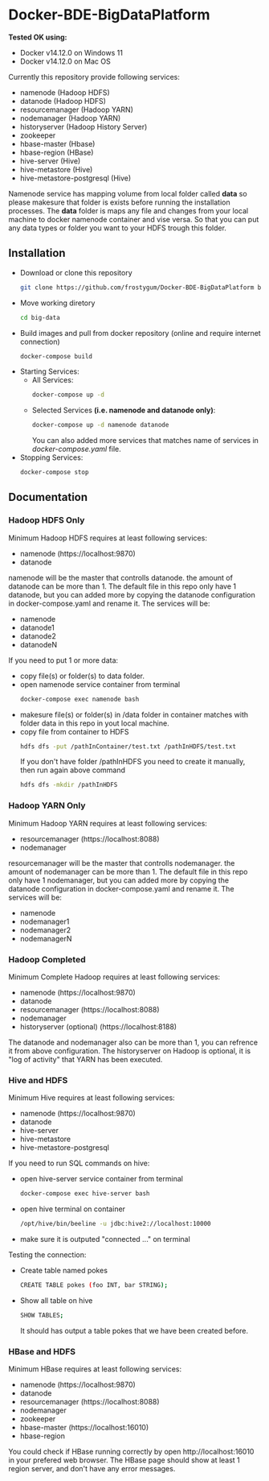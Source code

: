# Docker-BDE-BigDataPlatform

**Tested OK using:**
- Docker v14.12.0 on Windows 11
- Docker v14.12.0 on Mac OS 

Currently this repository provide following services:
- namenode (Hadoop HDFS)
- datanode (Hadoop HDFS)
- resourcemanager (Hadoop YARN)
- nodemanager (Hadoop YARN)
- historyserver (Hadoop History Server)
- zookeeper
- hbase-master (Hbase)
- hbase-region (HBase)
- hive-server (Hive)
- hive-metastore (Hive)
- hive-metastore-postgresql (Hive)

Namenode service has mapping volume from local folder called **data** so please makesure that folder is exists before running the installation processes.
The **data** folder is maps any file and changes from your local machine to docker namenode container and vise versa.
So that you can put any data types or folder you want to your HDFS trough this folder.


## Installation

- Download or clone this repository
    ```bash
    git clone https://github.com/frostygum/Docker-BDE-BigDataPlatform big-data
    ```
- Move working diretory
    ```bash
    cd big-data
    ```
- Build images and pull from docker repository (online and require internet connection)
    ```bash
    docker-compose build
    ```
- Starting Services:
    - All Services:
        ```bash
        docker-compose up -d
        ```
    - Selected Services **(i.e. namenode and datanode only)**:
        ```bash
        docker-compose up -d namenode datanode
        ```
        You can also added more services that matches name of services in *docker-compose.yaml* file.
- Stopping Services:
    ```bash
    docker-compose stop
    ```

## Documentation

### Hadoop HDFS Only
Minimum Hadoop HDFS requires at least following services:
- namenode (https://localhost:9870)
- datanode

namenode will be the master that controlls datanode. the amount of datanode can be more than 1. 
The default file in this repo only have 1 datanode, but you can added more by copying the datanode configuration in docker-compose.yaml and rename it.
The services will be:
- namenode
- datanode1
- datanode2
- datanodeN

If you need to put 1 or more data:
- copy file(s) or folder(s) to data folder.
- open namenode service container from terminal
    ```bash
    docker-compose exec namenode bash
    ```
- makesure file(s) or folder(s) in /data folder in container matches with folder data in this repo in yout local machine.
- copy file from container to HDFS
    ```bash
    hdfs dfs -put /pathInContainer/test.txt /pathInHDFS/test.txt
    ```
    If you don't have folder /pathInHDFS you need to create it manually, then run again above command
    ```bash
    hdfs dfs -mkdir /pathInHDFS
    ```

### Hadoop YARN Only
Minimum Hadoop YARN requires at least following services:
- resourcemanager (https://localhost:8088)
- nodemanager

resourcemanager will be the master that controlls nodemanager. the amount of nodemanager can be more than 1. 
The default file in this repo only have 1 nodemanager, but you can added more by copying the datanode configuration in docker-compose.yaml and rename it.
The services will be:
- namenode
- nodemanager1
- nodemanager2
- nodemanagerN

### Hadoop Completed
Minimum Complete Hadoop requires at least following services:
- namenode (https://localhost:9870)
- datanode
- resourcemanager (https://localhost:8088)
- nodemanager
- historyserver (optional) (https://localhost:8188)

The datanode and nodemanager also can be more than 1, you can refrence it from above configuration.
The historyserver on Hadoop is optional, it is "log of activity" that YARN has been executed.

### Hive and HDFS
Minimum Hive requires at least following services:
- namenode (https://localhost:9870)
- datanode
- hive-server
- hive-metastore
- hive-metastore-postgresql

If you need to run SQL commands on hive:
- open hive-server service container from terminal
    ```bash
    docker-compose exec hive-server bash
    ```
- open hive terminal on container
    ```bash
    /opt/hive/bin/beeline -u jdbc:hive2://localhost:10000
    ```
- make sure it is outputed "connected ..." on terminal

Testing the connection:
- Create table named pokes
    ```bash
    CREATE TABLE pokes (foo INT, bar STRING);
    ```
- Show all table on hive
    ```bash
    SHOW TABLES;
    ```
    It should has output a table pokes that we have been created before.

### HBase and HDFS
Minimum HBase requires at least following services:
- namenode (https://localhost:9870)
- datanode
- resourcemanager (https://localhost:8088)
- nodemanager
- zookeeper
- hbase-master (https://localhost:16010)
- hbase-region

You could check if HBase running correctly by open http://localhost:16010 in your prefered web browser.
The HBase page should show at least 1 region server, and don't have any error messages.
